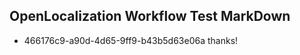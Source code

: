 ## OpenLocalization Workflow Test MarkDown
* 466176c9-a90d-4d65-9ff9-b43b5d63e06a thanks!

<!--HONumber=Sep16_HO1-->


